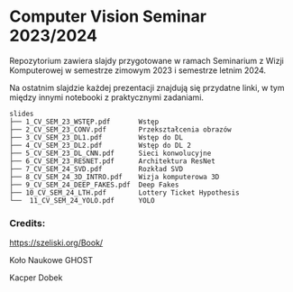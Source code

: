 # Computer Vision Seminar 2023/2024

Repozytorium zawiera slajdy przygotowane w ramach Seminarium z Wizji Komputerowej w semestrze zimowym 2023 i semestrze letnim 2024.

Na ostatnim slajdzie każdej prezentacji znajdują się przydatne linki, w tym między innymi
notebooki z praktycznymi zadaniami.


```
slides
├── 1_CV_SEM_23_WSTĘP.pdf       Wstęp
├── 2_CV_SEM_23_CONV.pdf        Przekształcenia obrazów
├── 3_CV_SEM_23_DL1.pdf         Wstęp do DL
├── 4_CV_SEM_23_DL2.pdf         Wstęp do DL 2
├── 5_CV_SEM_23_DL_CNN.pdf      Sieci konwolucyjne
├── 6_CV_SEM_23_RESNET.pdf      Architektura ResNet
├── 7_CV_SEM_24_SVD.pdf         Rozkład SVD
├── 8_CV_SEM_24_3D_INTRO.pdf    Wizja komputerowa 3D
├── 9_CV_SEM_24_DEEP_FAKES.pdf  Deep Fakes
├── 10_CV_SEM_24_LTH.pdf        Lottery Ticket Hypothesis
└──  11_CV_SEM_24_YOLO.pdf      YOLO
```

### Credits:

https://szeliski.org/Book/

Koło Naukowe GHOST

Kacper Dobek